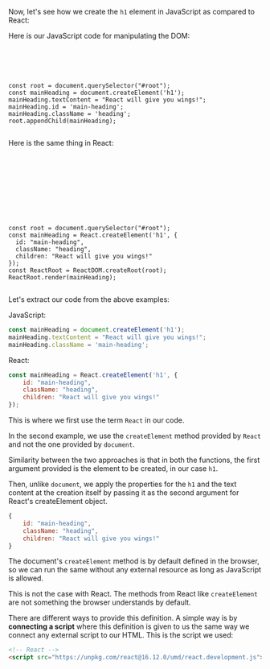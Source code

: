 Now, let's see how we create the `h1`
element in JavaScript as compared to React:

Here is our JavaScript code for manipulating
the DOM:

<codeblock language="javascript" type="lesson">
<code>
<panel language="html">
<div id="root"></div>
</panel>
<panel language="javascript">
const root = document.querySelector("#root");
const mainHeading = document.createElement('h1');
mainHeading.textContent = "React will give you wings!";
mainHeading.id = 'main-heading';
mainHeading.className = 'heading';
root.appendChild(mainHeading);
</panel>
</code>
</codeblock>

Here is the same thing in React:

<codeblock language="javascript" type="lesson">
<code>
<panel language="html">
<div id="root">
</div>
<!-- React -->
<script crossorigin src="https://unpkg.com/react@18/umd/react.development.js"></script>
<!-- React DOM -->
<script crossorigin src="https://unpkg.com/react-dom@18/umd/react-dom.development.js"></script>
</panel>
<panel language="javascript">
const root = document.querySelector("#root");
const mainHeading = React.createElement('h1', {
  id: "main-heading",
  className: "heading",
  children: "React will give you wings!"
});
const ReactRoot = ReactDOM.createRoot(root);
ReactRoot.render(mainHeading);
</panel>
</code>
</codeblock>


Let's extract our code from
the above examples:


JavaScript:

```js
const mainHeading = document.createElement('h1');
mainHeading.textContent = "React will give you wings!";
mainHeading.className = 'main-heading';
```

React:

```js
const mainHeading = React.createElement('h1', {
    id: "main-heading",
    className: "heading",
    children: "React will give you wings!"
});
```

This is where we first
use the term `React` in our code.

In the second example, we use the `createElement`
method provided by `React` and not
the one provided by `document`.

Similarity between the two
approaches is that in both
the functions, the first argument
provided is the element to be
created, in our case `h1`.

Then, unlike `document`,
we apply the properties for the `h1`
and the text content at the creation
itself by passing it as the second argument
for React's createElement object.

```js
{
    id: "main-heading",
    className: "heading",
    children: "React will give you wings!"
}
```

The document's `createElement` method
is by default defined in the browser,
so we can run the same without any
external resource as long as
JavaScript is allowed.

This is not the case with React.
The methods from React like `createElement`
are not something the
browser understands by default.

There are different ways to provide
this definition. A simple way is
by **connecting a script** where this
definition is given to us the
same way we connect any external
script to our HTML. This is the script
we used:

```html
<!-- React -->
<script src="https://unpkg.com/react@16.12.0/umd/react.development.js"></script>
```